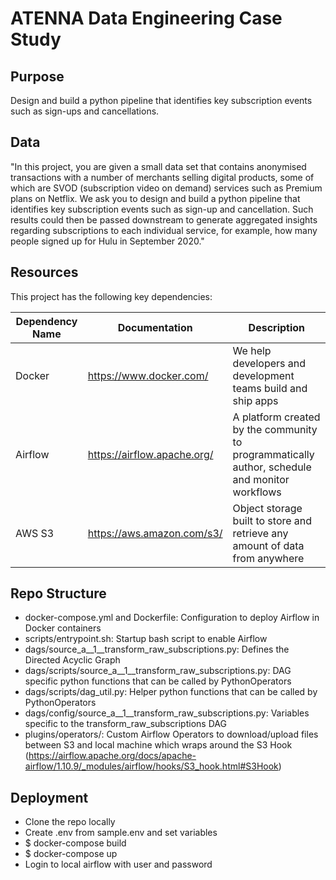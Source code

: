 # ATENNA Data Engineering Case Study

## Purpose

Design and build a python pipeline that identifies key subscription events such as sign-ups and cancellations. 

## Data

"In this project, you are given a small data set that contains anonymised transactions with a number of merchants selling digital products, some of which are SVOD (subscription video on demand) services such as Premium plans on Netflix. We ask you to design and build a python pipeline that identifies key subscription events such as sign-up and cancellation. Such results could then be passed downstream to generate aggregated insights regarding subscriptions to each individual service, for example, how many people signed up for Hulu in September 2020."


## Resources
This project has the following key dependencies:

| Dependency Name | Documentation                | Description                                                                            |
|-----------------|------------------------------|----------------------------------------------------------------------------------------|
| Docker        | https://www.docker.com/ | We help developers and development teams build and ship apps |
| Airflow        | https://airflow.apache.org/ | A platform created by the community to programmatically author, schedule and monitor workflows |
| AWS S3        | https://aws.amazon.com/s3/ | Object storage built to store and retrieve any amount of data from anywhere |

## Repo Structure

- docker-compose.yml and Dockerfile: Configuration to deploy Airflow in Docker containers
- scripts/entrypoint.sh: Startup bash script to enable Airflow
- dags/source_a__1__transform_raw_subscriptions.py: Defines the Directed Acyclic Graph
- dags/scripts/source_a__1__transform_raw_subscriptions.py: DAG specific python functions that can be called by PythonOperators
- dags/scripts/dag_util.py: Helper python functions that can be called by PythonOperators
- dags/config/source_a__1__transform_raw_subscriptions.py: Variables specific to the transform_raw_subscriptions DAG
- plugins/operators/: Custom Airflow Operators to download/upload files between S3 and local machine which wraps around the S3 Hook (https://airflow.apache.org/docs/apache-airflow/1.10.9/_modules/airflow/hooks/S3_hook.html#S3Hook)


## Deployment

- Clone the repo locally
- Create .env from sample.env and set variables
- $ docker-compose build
- $ docker-compose up
- Login to local airflow with user and password



